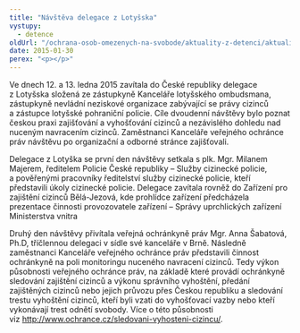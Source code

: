 ```yaml
---
title: "Návštěva delegace z Lotyšska"
vystupy:
  - detence
oldUrl: "/ochrana-osob-omezenych-na-svobode/aktuality-z-detenci/aktuality-z-detenci-2015/navsteva-delegace-z-lotysska/"
date: 2015-01-30
perex: "<p></p>"
---
```


<!-- imported from the old website -->

<p>Ve dnech 12. a 13. ledna 2015 zavítala do České republiky delegace z Lotyšska složená ze zástupkyně Kanceláře lotyšského ombudsmana, zástupkyně nevládní neziskové organizace zabývající se právy cizinců a zástupce lotyšské pohraniční policie. Cíle dvoudenní návštěvy bylo poznat českou praxi zajišťování a vyhošťování cizinců a nezávislého dohledu nad nuceným navracením cizinců. Zaměstnanci Kanceláře veřejného ochránce práv návštěvu po organizační a odborné stránce zajišťovali.</p><p>Delegace z Lotyška se první den návštěvy setkala s plk. Mgr. Milanem Majerem, ředitelem Policie České republiky – Služby cizinecké policie, a pověřenými pracovníky ředitelství služby cizinecké policie, kteří představili úkoly cizinecké policie. Delegace zavítala rovněž do Zařízení pro zajištění cizinců Bělá-Jezová, kde prohlídce zařízení předcházela prezentace činnosti provozovatele zařízení – Správy uprchlických zařízení Ministerstva vnitra</p><p>Druhý den návštěvy přivítala veřejná ochránkyně práv Mgr. Anna Šabatová, Ph.D, tříčlennou delegaci v sídle své kanceláře v Brně. Následně zaměstnanci Kanceláře veřejného ochránce práv představili činnost ochránkyně na poli monitoringu nuceného navracení cizinců. T<a name="_GoBack"></a>edy výkon působnosti veřejného ochránce práv, na základě které provádí ochránkyně sledování zajištění cizinců a výkonu správního vyhoštění, předání zajištěných cizinců nebo jejich průvozu přes Českou republiku a sledování trestu vyhoštění cizinců, kteří byli vzati do vyhošťovací vazby nebo kteří vykonávají trest odnětí svobody. Více o této působnosti viz <a href="/sledovani-vyhosteni-cizincu/">http://www.ochrance.cz/sledovani-vyhosteni-cizincu/</a>. </p>
